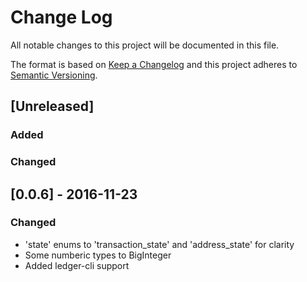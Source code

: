 # Change Log
All notable changes to this project will be documented in this file.

The format is based on [Keep a Changelog](http://keepachangelog.com/) 
and this project adheres to [Semantic Versioning](http://semver.org/).

## [Unreleased]
### Added

### Changed

## [0.0.6] - 2016-11-23
### Changed
- 'state' enums to 'transaction_state' and 'address_state' for clarity
- Some numberic types to BigInteger
- Added ledger-cli support
